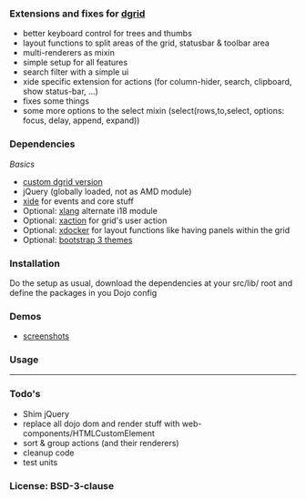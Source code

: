 ### Extensions and fixes for [dgrid](https://github.com/SitePen/dgrid)
  
- better keyboard control for trees and thumbs
- layout functions to split areas of the grid, statusbar & toolbar area
- multi-renderers as mixin
- simple setup for all features
- search filter with a simple ui
- xide specific extension for actions (for column-hider, search, clipboard, show status-bar, ...)
- fixes some things
- some more options to the select mixin (select(rows,to,select, options: focus, delay, append, expand))



### Dependencies

*Basics*

- [custom dgrid version](https://github.com/gbaumgart/xgrid)
- jQuery (globally loaded, not as AMD module)
- [xide](https://github.com/gbaumgart/xide) for events and core stuff
- Optional: [xlang](https://github.com/gbaumgart/xlang) alternate i18 module
- Optional: [xaction](https://github.com/gbaumgart/xaction) for grid's user action
- Optional: [xdocker](https://github.com/gbaumgart/xdocker) for layout functions like having panels within the grid
- Optional: [bootstrap 3 themes](https://github.com/gbaumgart/admin-theme)

### Installation

Do the setup as usual, download the dependencies at your src/lib/ root and define the packages in you Dojo config 

### Demos

- [screenshots](https://github.com/net-commander/windows-dist/issues/57)

### Usage

<hr/>

### Todo's

- Shim jQuery
- replace all dojo dom and render stuff with web-components/HTMLCustomElement
- sort & group actions (and their renderers)
- cleanup code
- test units

### License: BSD-3-clause